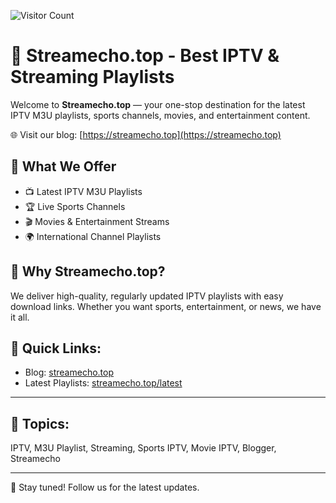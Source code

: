 ![Visitor Count](https://komarev.com/ghpvc/?username=YourGitHubUsername&label=Profile+Visitors&color=blue&style=flat-square)

# 🎥 Streamecho.top - Best IPTV & Streaming Playlists

Welcome to **Streamecho.top** — your one-stop destination for the latest IPTV M3U playlists, sports channels, movies, and entertainment content.  

🌐 Visit our blog: [https://streamecho.top](https://streamecho.top)

## 🔹 What We Offer
- 📺 Latest IPTV M3U Playlists  
- 🏆 Live Sports Channels  
- 🎬 Movies & Entertainment Streams  
- 🌍 International Channel Playlists  

## 🔹 Why Streamecho.top?
We deliver high-quality, regularly updated IPTV playlists with easy download links. Whether you want sports, entertainment, or news, we have it all.

## 📌 Quick Links:
- Blog: [streamecho.top](https://streamecho.top)  
- Latest Playlists: [streamecho.top/latest](https://streamecho.top/latest)  

---

## 🔖 Topics:
IPTV, M3U Playlist, Streaming, Sports IPTV, Movie IPTV, Blogger, Streamecho

---

📢 Stay tuned! Follow us for the latest updates.  
